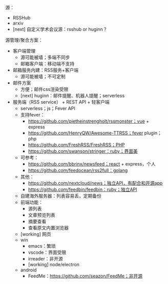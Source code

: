 
源：
- RSSHub
- arxiv
- [next] 自定义学术会议源：rsshub or huginn？

源管理/聚合方案：
- 客户端管理
  - 源可能被墙；多端不同步
  - 邮箱客户端：移动端不支持
- 邮箱服务内建：RSS服务+客户端
  - 源可能被墙；不可定制
- 邮件方案
  - 方便；邮件css渲染受限
  - [next] huginn：邮件提醒、机器人提醒；serverless
- 服务端（RSS service） + REST API + 轻客户端
  - serverless；js；Fever API
  - 支持fever：
    - https://github.com/pietheinstrengholt/rssmonster；vue + express
    - https://github.com/HenryQW/Awesome-TTRSS；fever plugin；php
    - https://github.com/FreshRSS/FreshRSS；PHP
    - https://github.com/swanson/stringer：ruby；界面美
  - 可参考：
    - https://github.com/bbrinx/newsfeed；react + express，个人
    - https://github.com/feedocean/rss2full：golang
  - 其他：
    - https://github.com/nextcloud/news；独立API，有配合和开源app
    - https://github.com/feedbin/feedbin：ruby；独立API
  - 自建海外服务器：列表容易丢，定期备份
  - 前端功能：
    - 源列表
    - 文章预览列表
    - 摘要查看
    - 查看原文内置浏览器
  - [working] 网页
  - win
    - emacs：繁琐
    - vscode：界面受限
    - irreader：非开源
    - [working] node/electron
  - android
    - FeedMe：https://github.com/seazon/FeedMe；非开源
